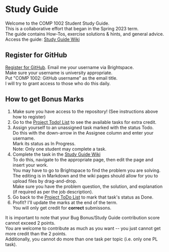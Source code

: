 # Study Guide

Welcome to the COMP 1002 Student Study Guide.
<br>This is a collaborative effort that began in the Spring 2023 term.
<br>The guide contains How-Tos, exercise solutions & hints, and general advice.
<br>Access the guide: [Study Guide Wiki](https://github.com/COMP-1002/Study-Guide/wiki)

## Register for GitHub
[Register for GitHub](https://github.com/signup). Email me your username via Brightspace.
<br>Make sure your username is university appropriate.
<br>Put "COMP 1002: GitHub username" as the email title.
<br>I will try to grant access to those who do this daily.

## How to get Bonus Marks

1. Make sure you have access to the repository! (See instructions above how to register)
2. Go to the [Project Todo! List](https://github.com/orgs/COMP-1002/projects/1/views/1) to see the available tasks for extra credit.
3. Assign yourself to an unassigned task marked with the status Todo. 
   <br>Do this with the down-arrow in the Assignee column and enter your username.
   <br>Mark its status as In Progress.
   <br>Note: Only one student may complete a task.
4. Complete the task in the [Study Guide Wiki](https://github.com/COMP-1002/Study-Guide/wiki/COMP-1002-Student-Study-Guide)
<br>To do this, navigate to the appropriate page, then edit the page and insert your work.
<br>You may have to go to Brightspace to find the problem you are solving. 
<br>The editing is in Markdown and the wiki pages should allow for you to upload files by drag-and-drop.
<br>Make sure you have the problem question, the solution, and explanation (if required as per the job description).
5. Go back to the [Project ToDo List](https://github.com/orgs/MUN-COMP-1002/projects/1) to mark that task's status as Done.
6. Profit? I'll update the marks at the end of the term.
<br> You will only get credit for **correct** submissons.

It is important to note that your Bug Bonus/Study Guide contribution score cannot exceed 2 points.
<br>You are welcome to contribute as much as you want -- you just cannot get more credit than the 2 points.
<br>Additionally, you cannot do more than one task per topic (i.e. only one PL task).
